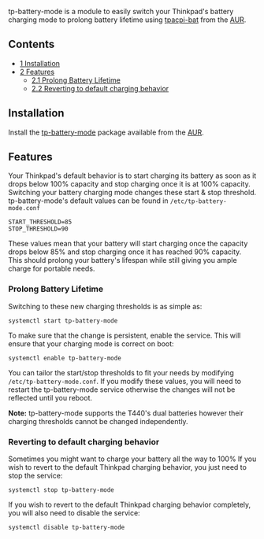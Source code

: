 tp-battery-mode is a module to easily switch your Thinkpad's battery charging mode to prolong battery lifetime using [tpacpi-bat](https://aur.archlinux.org/packages/tpacpi-bat/) from the [AUR](/index.php/AUR "AUR").

## Contents

*   [1 Installation](#Installation)
*   [2 Features](#Features)
    *   [2.1 Prolong Battery Lifetime](#Prolong_Battery_Lifetime)
    *   [2.2 Reverting to default charging behavior](#Reverting_to_default_charging_behavior)

## Installation

Install the [tp-battery-mode](https://aur.archlinux.org/packages/tp-battery-mode/) package available from the [AUR](/index.php/AUR "AUR").

## Features

Your Thinkpad's default behavior is to start charging its battery as soon as it drops below 100% capacity and stop charging once it is at 100% capacity. Switching your battery charging mode changes these start & stop threshold. tp-battery-mode's default values can be found in `/etc/tp-battery-mode.conf`

```
START_THRESHOLD=85
STOP_THRESHOLD=90

```

These values mean that your battery will start charging once the capacity drops below 85% and stop charging once it has reached 90% capacity. This should prolong your battery's lifespan while still giving you ample charge for portable needs.

### Prolong Battery Lifetime

Switching to these new charging thresholds is as simple as:

```
systemctl start tp-battery-mode

```

To make sure that the change is persistent, enable the service. This will ensure that your charging mode is correct on boot:

```
systemctl enable tp-battery-mode

```

You can tailor the start/stop thresholds to fit your needs by modifying `/etc/tp-battery-mode.conf`. If you modify these values, you will need to restart the tp-battery-mode service otherwise the changes will not be reflected until you reboot.

**Note:** tp-battery-mode supports the T440's dual batteries however their charging thresholds cannot be changed independently.

### Reverting to default charging behavior

Sometimes you might want to charge your battery all the way to 100% If you wish to revert to the default Thinkpad charging behavior, you just need to stop the service:

```
systemctl stop tp-battery-mode

```

If you wish to revert to the default Thinkpad charging behavior completely, you will also need to disable the service:

```
systemctl disable tp-battery-mode

```